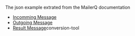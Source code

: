 ﻿The json example extrated from the MailerQ documentation

- [Incomming Message](https://www.mailerq.com/documentation/5.10/json-incoming)
- [Outgoing Message](https://www.mailerq.com/documentation/5.10/json-messages)
- [Result Message](https://www.mailerq.com/documentation/5.10/json-results)conversion-tool
